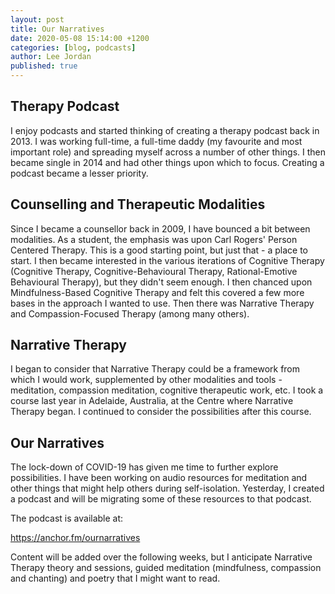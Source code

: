 ```yaml
---
layout: post
title: Our Narratives
date: 2020-05-08 15:14:00 +1200
categories: [blog, podcasts]
author: Lee Jordan
published: true
---
```


<h2>Therapy Podcast</h2>

<p>I enjoy podcasts and started thinking of creating a therapy podcast back in 2013. I was working full-time, a full-time daddy (my favourite and most important role) and spreading myself across a number of other things. I then became single in 2014 and had other things upon which to focus. Creating a podcast became a lesser priority.</p>

<h2>Counselling and Therapeutic Modalities</h2>

<p>Since I became a counsellor back in 2009, I have bounced a bit between modalities. As a student, the emphasis was upon Carl Rogers' Person Centered Therapy. This is a good starting point, but just that - a place to start. I then became interested in the various iterations of Cognitive Therapy (Cognitive Therapy, Cognitive-Behavioural Therapy, Rational-Emotive Behavioural Therapy), but they didn't seem enough. I then chanced upon Mindfulness-Based Cognitive Therapy and felt this covered a few more bases in the approach I wanted to use. Then there was Narrative Therapy and Compassion-Focused Therapy (among many others).</p>

<h2>Narrative Therapy</h2>

<p>I began to consider that Narrative Therapy could be a framework from which I would work, supplemented by other modalities and tools - meditation, compassion meditation, cognitive therapeutic work, etc. I took a course last year in Adelaide, Australia, at the Centre where Narrative Therapy began. I continued to consider the possibilities after this course.</p>

<h2>Our Narratives</h2>

<p>The lock-down of COVID-19 has given me time to further explore possibilities. I have been working on audio resources for meditation and other things that might help others during self-isolation. Yesterday, I created a podcast and will be migrating some of these resources to that podcast.</p>

<p>The podcast is available at:</p>

<p><a href="https://anchor.fm/ournarratives" alt="Mental Health Podcasts" target="_blank" rel="nofollow">https://anchor.fm/ournarratives</a></p>

<p>Content will be added over the following weeks, but I anticipate Narrative Therapy theory and sessions, guided meditation (mindfulness, compassion and chanting) and poetry that I might want to read.</p>
